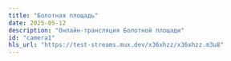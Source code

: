 ```yaml
---
title: "Болотная площадь"
date: 2025-05-12
description: "Онлайн-трансляция Болотной площади"
id: "camera1"
hls_url: "https://test-streams.mux.dev/x36xhzz/x36xhzz.m3u8"
---
```

